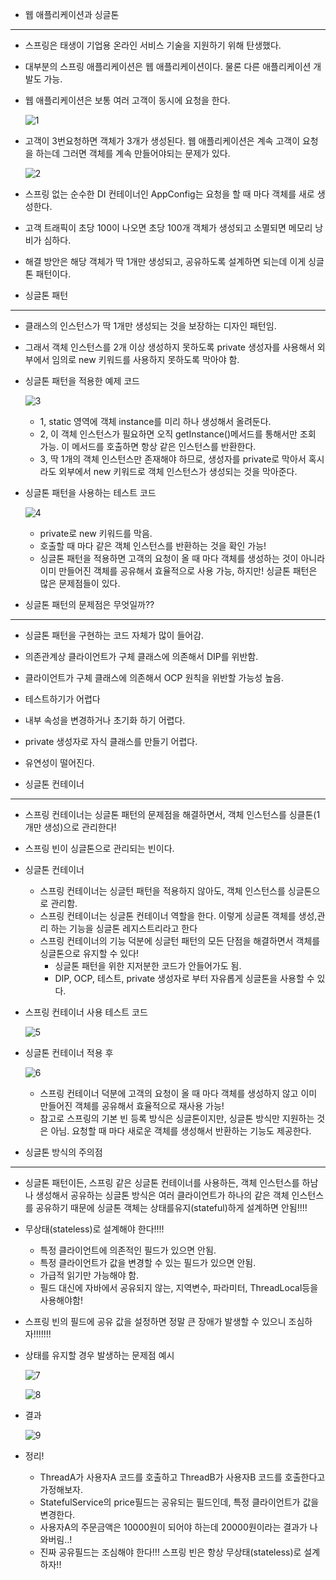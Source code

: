 - 웹 애플리케이션과 싱글톤

---

   - 스프링은 태생이 기업용 온라인 서비스 기술을 지원하기 위해 탄생했다.
   - 대부분의 스프링 애플리케이션은 웹 애플리케이션이다. 물론 다른 애플리케이션 개발도 가능.
   - 웹 애플리케이션은 보통 여러 고객이 동시에 요청을 한다.

     ![1](https://user-images.githubusercontent.com/102012155/174089427-c9589a80-b118-46ce-be60-b74f26f9c5c8.JPG)

   - 고객이 3번요청하면 객체가 3개가 생성된다. 웹 애플리케이션은 계속 고객이 요청을 하는데
     그러면 객체를 계속 만들어야되는 문제가 있다.

     ![2](https://user-images.githubusercontent.com/102012155/174089457-777ae7c2-751b-4c86-866f-0535a3f7ca59.JPG) 

   - 스프링 없는 순수한 DI 컨테이너인 AppConfig는 요청을 할 때 마다 객체를 새로 생성한다.
   - 고객 트래픽이 초당 100이 나오면 초당 100개 객체가 생성되고 소멸되면 메모리 낭비가 심하다.
   - 해결 방안은 해당 객체가 딱 1개만 생성되고, 공유하도록 설계하면 되는데 이게 싱글톤   패턴이다.

- 싱글톤 패턴

---

   - 클래스의 인스턴스가 딱 1개만 생성되는 것을 보장하는 디자인 패턴임.
   - 그래서 객체 인스턴스를 2개 이상 생성하지 못하도록 private 생성자를 사용해서
      외부에서 임의로 new 키워드를 사용하지 못하도록 막아야 함.

- 싱글톤 패턴을 적용한 예제 코드

    ![3](https://user-images.githubusercontent.com/102012155/174089492-3c7afc80-ba84-4a19-9f7f-e9a6596498d8.JPG)

   - 1, static 영역에 객체 instance를 미리 하나 생성해서 올려둔다.
   - 2, 이 객체 인스턴스가 필요하면 오직 getInstance()메서드를 통해서만 조회 가능.
        이 메서드를 호출하면 항상 같은 인스턴스를 반환한다.
   - 3, 딱 1개의 객체 인스턴스만 존재해야 하므로, 생성자를 private로 막아서 혹시라도
        외부에서 new 키워드로 객체 인스턴스가 생성되는 것을 막아준다.

- 싱글톤 패턴을 사용하는 테스트 코드

    ![4](https://user-images.githubusercontent.com/102012155/174089515-d9a607d2-f409-4431-9626-34f4f75e264a.JPG)

   - private로 new 키워드를 막음.
   - 호출할 때 마다 같은 객체 인스턴스를 반환하는 것을 확인 가능!
   - 싱글톤 패턴을 적용하면 고객의 요청이 올 때 마다 객체를 생성하는 것이 아니라
     이미 만들어진 객체를 공유해서 효율적으로 사용 가능, 하지만! 싱글톤 패턴은 많은 문제점들이 있다.
- 싱글톤 패턴의 문제점은 무엇일까??

---

   - 싱글톤 패턴을 구현하는 코드 자체가 많이 들어감.
   - 의존관계상 클라이언트가 구체 클래스에 의존해서 DIP를 위반함.
   - 클라이언트가 구체 클래스에 의존해서 OCP 원칙을 위반할 가능성 높음.
   - 테스트하기가 어렵다
   - 내부 속성을 변경하거나 초기화 하기 어렵다.
   - private 생성자로 자식 클래스를 만들기 어렵다.
   - 유연성이 떨어진다.

- 싱글톤 컨테이너

---

   - 스프링 컨테이너는 싱글톤 패턴의 문제점을 해결하면서, 객체 인스턴스를 싱클톤(1개만 생성)으로 관리한다!
   - 스프링 빈이 싱글톤으로 관리되는 빈이다.

- 싱글톤 컨테이너
   - 스프링 컨테이너는 싱글턴 패턴을 적용하지 않아도, 객체 인스턴스를 싱글톤으로 관리함.
   - 스프링 컨테이너는 싱글톤 컨테이너 역할을 한다. 이렇게 싱글톤 객체를 생성,관리 하는 기능을 싱글톤 레지스트리라고 한다
   - 스프링 컨테이너의 기능 덕분에 싱글턴 패턴의 모든 단점을 해결하면서 객체를 싱글톤으로 유지할 수 있다!
      - 싱글톤 패턴을 위한 지저분한 코드가 안들어가도 됨.
      - DIP, OCP, 테스트, private 생성자로 부터 자유롭게 싱글톤을 사용할 수 있다.

- 스프링 컨테이너 사용 테스트 코드

  ![5](https://user-images.githubusercontent.com/102012155/174320523-cd5c90aa-7467-4587-80b7-8fc29ad4fd51.JPG)

- 싱글톤 컨테이너 적용 후

  ![6](https://user-images.githubusercontent.com/102012155/174320553-60dafe52-b4db-4491-b64b-01c91cd62edc.JPG)

   - 스프링 컨테이너 덕분에 고객의 요청이 올 때 마다 객체를 생성하지 않고 이미 만들어진 객체를 공유해서 효율적으로 재사용 가능!
   - 참고로 스프링의 기본 빈 등록 방식은 싱글톤이지만, 싱글톤 방식만 지원하는 것은 아님. 요청할 때 마다 새로운 객체를 생성해서 반환하는 기능도 제공한다.

- 싱글톤 방식의 주의점

---
   - 싱글톤 패턴이든, 스프링 같은 싱글톤 컨테이너를 사용하든, 객체 인스턴스를 하남나 생성해서 공유하는 
     싱글톤 방식은 여러 클라이언트가 하나의 같은 객체 인스턴스를 공유하기 때문에 싱글톤 객체는
     상태를유지(stateful)하게 설계하면 안됨!!!!
   - 무상태(stateless)로 설계해야 한다!!!!
      - 특정 클라이언트에 의존적인 필드가 있으면 안됨.
      - 특정 클라이언트가 값을 변경할 수 있는 필드가 있으면 안됨.
      - 가급적 읽기만 가능해야 함.
      - 필드 대신에 자바에서 공유되지 않는, 지역변수, 파라미터, ThreadLocal등을 사용해야함!
   - 스프링 빈의 필드에 공유 값을 설정하면 정말 큰 장애가 발생할 수 있으니 조심하자!!!!!!!

- 상태를 유지할 경우 발생하는 문제점 예시

  ![7](https://user-images.githubusercontent.com/102012155/174320570-83263b24-c008-42e1-a5c2-7d8d4cfadab8.JPG)


  ![8](https://user-images.githubusercontent.com/102012155/174320589-9316446a-00ec-4b68-9f4c-f20ef7c428f3.JPG)


- 결과

  ![9](https://user-images.githubusercontent.com/102012155/174320605-d12873cf-d29b-414e-9895-7f15a6154cc8.JPG)

- 정리!
   - ThreadA가 사용자A 코드를 호출하고 ThreadB가 사용자B 코드를 호출한다고 가정해보자.
   - StatefulService의 price필드는 공유되는 필드인데, 특정 클라이언트가 값을 변경한다.
   - 사용자A의 주문금액은 10000원이 되어야 하는데 20000원이라는 결과가 나와버림..!
   - 진짜 공유필드는 조심해야 한다!!! 스프링 빈은 항상 무상태(stateless)로 설계하자!!
